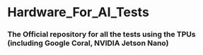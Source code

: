 # Hardware_For_AI_Tests
### The Official repository for all the tests using the TPUs (including Google Coral, NVIDIA Jetson Nano)
